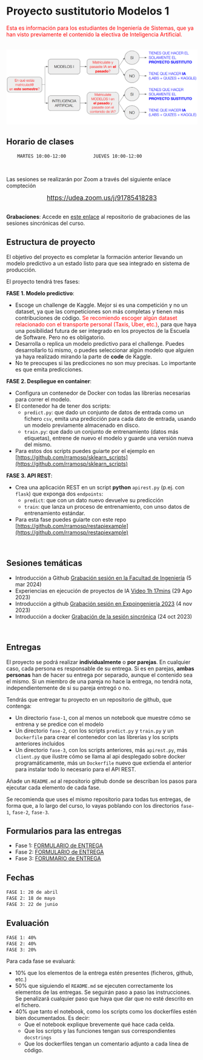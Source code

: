 # Proyecto sustitutorio Modelos 1

<font color="red">Esta es información para los estudiantes de Ingeniería de Sistemas, que ya han visto previamente el contenido la electiva de Inteligencia Artificial.</font>


<br/><img src='https://raw.githubusercontent.com/rramosp/ai4eng.v1/main/content/local/imgs/proy-sustituto.png'>

## Horario de clases
    
        MARTES 10:00-12:00          JUEVES 10:00-12:00

<br/>

Las sesiones se realizarán por Zoom a través del siguiente enlace compteción

<center><big><a href="https://udea.zoom.us/j/91785418283">https://udea.zoom.us/j/91785418283
</a></big></center>

<br/>

**Grabaciones**: Accede en [este enlace](https://ingenia.udea.edu.co/zoom/meeting/91785418283) al repositorio de grabaciones de las sesiones sincrónicas del curso.
<br/>



## Estructura de proyecto

El objetivo del proyecto es completar la formación anterior llevando un modelo predictivo a un estado listo para que sea integrado en sistema de producción. 

El proyecto tendrá tres fases:

**FASE 1. Modelo predictivo**:
- Escoge un challenge de Kaggle. Mejor si es una competición y no un dataset, ya que las competiciones son más completas y tienen más contribuciones de código. <font color="red">Se recomiendo escoger algún dataset relacionado con el transporte personal (Taxis, Uber, etc.)</font>, para que haya una posibilidad futura de ser integrado en los proyectos de la Escuela de Software. Pero no es obligatorio.
- Desarrolla o replica un modelo predictivo para el challenge. Puedes desarrollarlo tú mismo, o puedes seleccionar algún modelo que alguien ya haya realizado mirando la parte de **code** de Kaggle. 
- No te preocupes si las predicciones no son muy precisas. Lo importante es que emita predicciones.

**FASE 2. Despliegue en container**:
- Configura un contenedor de Docker con todas las librerías necesarias para correr el modelo.
- El contenedor ha de tener dos scripts:
  - `predict.py`: que dado un conjunto de datos de entrada como un fichero `csv`, emita una predicción para cada dato de entrada, usando un modelo previamente almacenado en disco.
  - `train.py`: que dado un conjunto de entrenamiento (datos más etiquetas), entrene de nuevo el modelo y guarde una versión nueva del mismo.
- Para estos dos scripts puedes guiarte por el ejemplo en [https://github.com/rramosp/sklearn_scripts](https://github.com/rramosp/sklearn_scripts)

**FASE 3. API REST**:
- Crea una aplicación REST en un script **python** `apirest.py` (p.ej. con `flask`) que exponga dos `endpoints`:
  - `predict`: que con un dato nuevo devuelve su predicción
  - `train`: que lanza un proceso de entrenamiento, con unso datos de entrenamiento estándar.
- Para esta fase puedes guiarte con este repo [https://github.com/rramosp/restapiexample](https://github.com/rramosp/restapiexample)
    

<br/>

## Sesiones temáticas

- Introducción a Github <a href='https://www.facebook.com/IngeniaUdeA/videos/1102821137726582/?locale=es_LA'>Grabación sesión en la Facultad de Ingeniería</a> (5 mar 2024)
- Experiencias en ejecución de proyectos de IA <a href='https://www.youtube.com/watch?v=Wpj80tZXZwc'>Video 1h 17mins</a> (29 Ago 2023)
- Introducción a github <a href='https://www.facebook.com/IngeniaUdeA/videos/301211516059672/'>Grabación sesión en Expoingeniería 2023</a> (4 nov 2023)
- Introducción a docker <a href='https://udea.zoom.us/rec/play/vOwql6zvWfFWmYrlEPqAA9noBGTS_LqGCVgiacnwzDMDbWR0OSRSp4C2plW0JfLsGHSDvNbyEPgve7u1.vYoWWj4Lg46AADpt?canPlayFromShare=true&from=my_recording&continueMode=true&componentName=rec-play&originRequestUrl=https%3A%2F%2Fudea.zoom.us%2Frec%2Fshare%2F3uWxP0umRyJRXv-6NexPVtVXjW97-CJxszC6ZQStJ4IbNnYMPes4XWPoZ0pOrWxg.F-GyXrDZgL9aQSnr'>Grabación de la sesión sincrónica</a> (24 oct 2023)

<br/>

## Entregas

El proyecto se podrá realizar **individualmente** o **por parejas**. En cualquier caso, cada persona es responsable de su entrega. Si es en parejas, **ambas personas** han de hacer su entrega por separado, aunque el contenido sea el mismo. Si un miembro de una pareja no hace la entrega, no tendrá nota, independientemente de si su pareja entregó o no.

Tendrás que entregar tu proyecto en un repositorio de github, que contenga:
- Un directorio `fase-1`, con al menos un notebook que muestre cómo se entrena y se predice con el modelo
- Un directorio `fase-2`, con los scripts `predict.py` y `train.py` y un `Dockerfile` para crear el contenedor con las librerías y los scripts anteriores incluidos  
- Un directorio `fase-3`, con los scripts anteriores, más `apirest.py`, más `client.py` que ilustre cómo se llama al api desplegado sobre docker programáticamente, más un `Dockerfile` nuevo que extienda el anterior para instalar todo lo necesario para el API REST.

Añade un `README.md` al repositorio github donde se describan los pasos para ejecutar cada elemento de cada fase.

Se recomienda que uses el mismo repositorio para todas tus entregas, de forma que, a lo largo del curso, lo vayas poblando con los directorios `fase-1`, `fase-2`, `fase-3`.

## Formularios para las entregas

- Fase 1: [FORMULARIO de ENTREGA](https://forms.gle/2wL2an56dHyfurtm7)
- Fase 2: [FORMULARIO de ENTREGA](https://forms.gle/89e1dJRqsqCyF6Te7)
- Fase 3: [FORUMARIO de ENTREGA](https://forms.gle/wsmK9GWaYHTa7Me39)

## Fechas

    FASE 1: 20 de abril
    FASE 2: 18 de mayo
    FASE 3: 22 de junio

## Evaluación

    FASE 1: 40%
    FASE 2: 40%
    FASE 3: 20%


Para cada fase se evaluará:
  - 10% que los elementos de la entrega estén presentes (ficheros, github, etc.)
  - 50% que siguiendo el `README.md` se ejecuten correctamente los elementos de las entregas. Se seguirán paso a paso las instrucciones. Se penalizará cualquier paso que haya que dar que no esté descrito en el fichero. 
  - 40% que tanto el notebook, como los scripts como los dockerfiles estén bien documentados. Es decir:
      - Que el notebook explique brevemente qué hace cada celda.
      - Que los scripts y las funciones tengan sus correspondientes `docstrings`
      - Que los dockerfiles tengan un comentario adjunto a cada línea de código.


